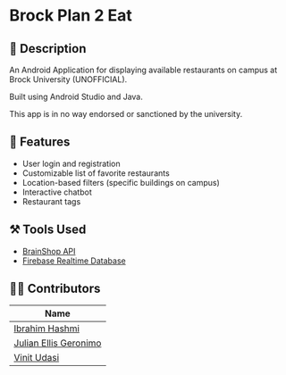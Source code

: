 # Brock Plan 2 Eat

## :vibration_mode: Description

An Android Application for displaying available restaurants on campus at Brock University (UNOFFICIAL). 

Built using Android Studio and Java.

This app is in no way endorsed or sanctioned by the university.

## :camera_flash: Features
- User login and registration
- Customizable list of favorite restaurants
- Location-based filters (specific buildings on campus)
- Interactive chatbot
- Restaurant tags

## :hammer_and_pick: Tools Used
- [BrainShop API](https://brainshop.ai/)
- [Firebase Realtime Database](https://firebase.google.com/docs/database)

## :raising_hand_man: Contributors
|Name|
|---|
| [Ibrahim Hashmi](https://github.com/ibhashmi) |
| [Julian Ellis Geronimo](https://github.com/Julellisg) |
| [Vinit Udasi](https://github.com/vinitudasi) |

